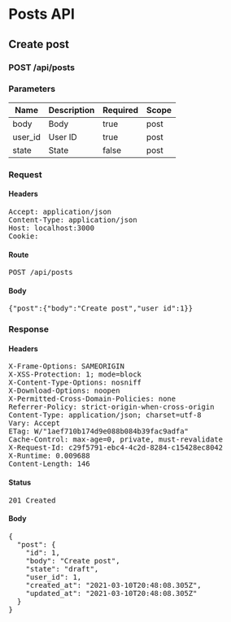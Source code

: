 # Posts API

## Create post

### POST /api/posts

### Parameters

| Name | Description | Required | Scope |
|------|-------------|----------|-------|
| body | Body | true | post |
| user_id | User ID | true | post |
| state | State | false | post |

### Request

#### Headers

<pre>Accept: application/json
Content-Type: application/json
Host: localhost:3000
Cookie: </pre>

#### Route

<pre>POST /api/posts</pre>

#### Body

<pre>{"post":{"body":"Create post","user_id":1}}</pre>

### Response

#### Headers

<pre>X-Frame-Options: SAMEORIGIN
X-XSS-Protection: 1; mode=block
X-Content-Type-Options: nosniff
X-Download-Options: noopen
X-Permitted-Cross-Domain-Policies: none
Referrer-Policy: strict-origin-when-cross-origin
Content-Type: application/json; charset=utf-8
Vary: Accept
ETag: W/&quot;1aef710b174d9e088b084b39fac9adfa&quot;
Cache-Control: max-age=0, private, must-revalidate
X-Request-Id: c29f5791-ebc4-4c2d-8284-c15428ec8042
X-Runtime: 0.009688
Content-Length: 146</pre>

#### Status

<pre>201 Created</pre>

#### Body

<pre>{
  "post": {
    "id": 1,
    "body": "Create post",
    "state": "draft",
    "user_id": 1,
    "created_at": "2021-03-10T20:48:08.305Z",
    "updated_at": "2021-03-10T20:48:08.305Z"
  }
}</pre>
